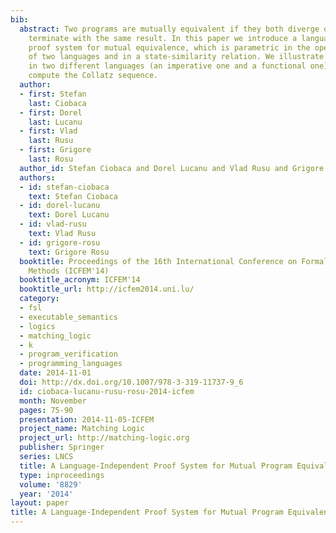 ```yaml
---
bib:
  abstract: Two programs are mutually equivalent if they both diverge or they both
    terminate with the same result. In this paper we introduce a language-independent
    proof system for mutual equivalence, which is parametric in the operational semantics
    of two languages and in a state-similarity relation. We illustrate it on two programs
    in two different languages (an imperative one and a functional one), that both
    compute the Collatz sequence.
  author:
  - first: Stefan
    last: Ciobaca
  - first: Dorel
    last: Lucanu
  - first: Vlad
    last: Rusu
  - first: Grigore
    last: Rosu
  author_id: Stefan Ciobaca and Dorel Lucanu and Vlad Rusu and Grigore Rosu
  authors:
  - id: stefan-ciobaca
    text: Stefan Ciobaca
  - id: dorel-lucanu
    text: Dorel Lucanu
  - id: vlad-rusu
    text: Vlad Rusu
  - id: grigore-rosu
    text: Grigore Rosu
  booktitle: Proceedings of the 16th International Conference on Formal Engineering
    Methods (ICFEM'14)
  booktitle_acronym: ICFEM'14
  booktitle_url: http://icfem2014.uni.lu/
  category:
  - fsl
  - executable_semantics
  - logics
  - matching_logic
  - k
  - program_verification
  - programming_languages
  date: 2014-11-01
  doi: http://dx.doi.org/10.1007/978-3-319-11737-9_6
  id: ciobaca-lucanu-rusu-rosu-2014-icfem
  month: November
  pages: 75-90
  presentation: 2014-11-05-ICFEM
  project_name: Matching Logic
  project_url: http://matching-logic.org
  publisher: Springer
  series: LNCS
  title: A Language-Independent Proof System for Mutual Program Equivalence
  type: inproceedings
  volume: '8829'
  year: '2014'
layout: paper
title: A Language-Independent Proof System for Mutual Program Equivalence
---
```

